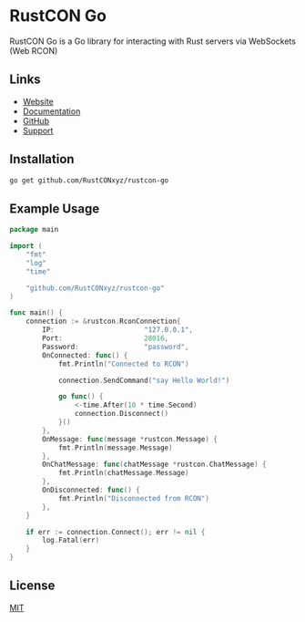 # RustCON Go

RustCON Go is a Go library for interacting with Rust servers via WebSockets (Web RCON)

## Links

- [Website](https://rustcon.xyz)
- [Documentation](https://rustcon.xyz/developers)
- [GitHub](https://github.rustcon.xyz/)
- [Support](https://support.rustcon.xyz/)

## Installation

```bash
go get github.com/RustCONxyz/rustcon-go
```

## Example Usage

```go
package main

import (
    "fmt"
    "log"
    "time"

    "github.com/RustCONxyz/rustcon-go"
)

func main() {
    connection := &rustcon.RconConnection{
        IP:                      "127.0.0.1",
        Port:                    28016,
        Password:                "password",
        OnConnected: func() {
            fmt.Println("Connected to RCON")

            connection.SendCommand("say Hello World!")

            go func() {
                <-time.After(10 * time.Second)
                connection.Disconnect()
            }()
        },
        OnMessage: func(message *rustcon.Message) {
            fmt.Println(message.Message)
        },
        OnChatMessage: func(chatMessage *rustcon.ChatMessage) {
            fmt.Println(chatMessage.Message)
        },
        OnDisconnected: func() {
            fmt.Println("Disconnected from RCON")
        },
    }

    if err := connection.Connect(); err != nil {
        log.Fatal(err)
    }
}
```

## License

[MIT](/LICENSE)
